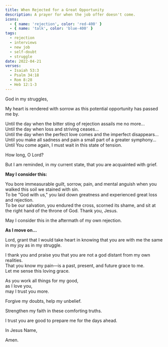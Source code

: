```yaml
---
title: When Rejected for a Great Opportunity
description: A prayer for when the job offer doesn't come.
icons:
  - { name: 'rejection', color: 'red-400' }
  - { name: 'talk', color: 'blue-400' }
tags:
  - rejection
  - interviews
  - new job
  - self-doubt
  - struggle
date: 2022-04-21
verses:
  - Isaiah 53:3
  - Psalm 34:18
  - Rom 8:28
  - Heb 12:1-3
---
```


God in my struggles,

My heart is rendered with sorrow as this potential opportunity has passed me by.

Until the day when the bitter sting of rejection assails me no more...<br/>
Until the day when loss and striving ceases...<br/>
Until the day when the perfect love comes and the imperfect disappears...<br/>
Until you make all sadness and pain a small part of a greater symphony...<br/>
Until You come again, I must wait in this state of tension.

How long, O Lord?

But I am reminded, in my current state, that you are acquainted with grief.

**May I consider this:**

You bore immeasurable guilt, sorrow, pain, and mental anguish when you walked this soil we stained with sin.<br/>
To be "God with us," you laid down greatness and experienced great loss and rejection.<br/>
To be our salvation, you endured the cross, scorned its shame, and sit at the right hand of the throne of God. Thank you, Jesus.

May I consider this in the aftermath of my own rejection.

**As I move on...**

Lord, grant that I would take heart in knowing that you are with me the same in my joy as in my struggle.

I thank you and praise you that you are not a god distant from my own realities.<br/>
That you know my pain—is a past, present, and future grace to me.<br/>
Let me sense this loving grace.

As you work all things for my good,<br/>
as I love you,<br/>
may I trust you more.

Forgive my doubts, help my unbelief.

Strengthen my faith in these comforting truths.

I trust you are good to prepare me for the days ahead.

In Jesus Name,

Amen.

